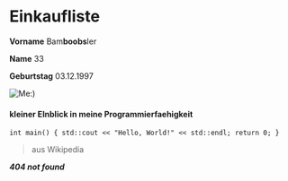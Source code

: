 # Einkaufliste
**Vorname**	Bam**boobs**ler 

**Name**	33 

**Geburtstag**	03.12.1997 

![Me:)](https://camo.githubusercontent.com/43114973afe4c7b5f41af10daa78e538a9f2ff76/68747470733a2f2f692e70696e696d672e636f6d2f6f726967696e616c732f32622f62652f31352f32626265313539316532383732356233663034323137666565393838623565312e6a7067 "this me:) felt cute, might delete later.")

#### kleiner EInblick in meine Programmierfaehigkeit

`int main() {
 std::cout << "Hello, World!" << std::endl;
 return 0;
 }`

> aus Wikipedia

___404 not found___ 
